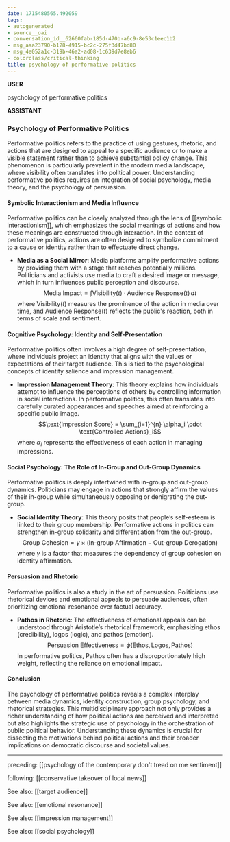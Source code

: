 ```yaml
---
date: 1715480565.492059
tags:
- autogenerated
- source__oai
- conversation_id__62660fab-185d-470b-a6c9-8e53c1eec1b2
- msg_aaa23790-b128-4915-bc2c-275f3d47bd80
- msg_4e052a1c-319b-46a2-ad08-1c639d7e8eb6
- colorclass/critical-thinking
title: psychology of performative politics
---
```


**USER**

psychology of performative politics


**ASSISTANT**

### Psychology of Performative Politics

Performative politics refers to the practice of using gestures, rhetoric, and actions that are designed to appeal to a specific audience or to make a visible statement rather than to achieve substantial policy change. This phenomenon is particularly prevalent in the modern media landscape, where visibility often translates into political power. Understanding performative politics requires an integration of social psychology, media theory, and the psychology of persuasion.

#### Symbolic Interactionism and Media Influence

Performative politics can be closely analyzed through the lens of [[symbolic interactionism]], which emphasizes the social meanings of actions and how these meanings are constructed through interaction. In the context of performative politics, actions are often designed to symbolize commitment to a cause or identity rather than to effectuate direct change.

- **Media as a Social Mirror**: Media platforms amplify performative actions by providing them with a stage that reaches potentially millions. Politicians and activists use media to craft a desired image or message, which in turn influences public perception and discourse.
  $$\text{Media Impact} = \int \text{Visibility}(t) \cdot \text{Audience Response}(t) \, dt$$
  where $\text{Visibility}(t)$ measures the prominence of the action in media over time, and $\text{Audience Response}(t)$ reflects the public's reaction, both in terms of scale and sentiment.

#### Cognitive Psychology: Identity and Self-Presentation

Performative politics often involves a high degree of self-presentation, where individuals project an identity that aligns with the values or expectations of their target audience. This is tied to the psychological concepts of identity salience and impression management.

- **Impression Management Theory**: This theory explains how individuals attempt to influence the perceptions of others by controlling information in social interactions. In performative politics, this often translates into carefully curated appearances and speeches aimed at reinforcing a specific public image.
  $$\text{Impression Score} = \sum_{i=1}^{n} \alpha_i \cdot \text{Controlled Actions}_i$$
  where $\alpha_i$ represents the effectiveness of each action in managing impressions.

#### Social Psychology: The Role of In-Group and Out-Group Dynamics

Performative politics is deeply intertwined with in-group and out-group dynamics. Politicians may engage in actions that strongly affirm the values of their in-group while simultaneously opposing or denigrating the out-group.

- **Social Identity Theory**: This theory posits that people’s self-esteem is linked to their group membership. Performative actions in politics can strengthen in-group solidarity and differentiation from the out-group.
  $$\text{Group Cohesion} = \gamma \times (\text{In-group Affirmation} - \text{Out-group Derogation})$$
  where $\gamma$ is a factor that measures the dependency of group cohesion on identity affirmation.

#### Persuasion and Rhetoric

Performative politics is also a study in the art of persuasion. Politicians use rhetorical devices and emotional appeals to persuade audiences, often prioritizing emotional resonance over factual accuracy.

- **Pathos in Rhetoric**: The effectiveness of emotional appeals can be understood through Aristotle’s rhetorical framework, emphasizing ethos (credibility), logos (logic), and pathos (emotion).
  $$\text{Persuasion Effectiveness} = \phi(\text{Ethos}, \text{Logos}, \text{Pathos})$$
  In performative politics, $\text{Pathos}$ often has a disproportionately high weight, reflecting the reliance on emotional impact.

#### Conclusion

The psychology of performative politics reveals a complex interplay between media dynamics, identity construction, group psychology, and rhetorical strategies. This multidisciplinary approach not only provides a richer understanding of how political actions are perceived and interpreted but also highlights the strategic use of psychology in the orchestration of public political behavior. Understanding these dynamics is crucial for dissecting the motivations behind political actions and their broader implications on democratic discourse and societal values.


---

preceding: [[psychology of the contemporary don't tread on me sentiment]]  


following: [[conservative takeover of local news]]

See also: [[target audience]]


See also: [[emotional resonance]]


See also: [[impression management]]


See also: [[social psychology]]